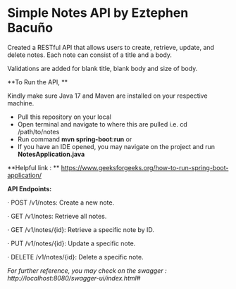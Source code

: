 # Simple Notes API by Eztephen Bacuño

Created a RESTful API that allows users to create, retrieve, update, and delete notes. Each note can consist of a title and a body. 

Validations are added for blank title, blank body and size of body.

**To Run the API, **

Kindly make sure Java 17 and Maven are installed on your respective machine.

- Pull this repository on your local
- Open terminal and navigate to where this are pulled i.e. cd /path/to/notes
- Run command **mvn spring-boot:run** or
- If you have an IDE opened, you may navigate on the project and run **NotesApplication.java**


**Helpful link : **
https://www.geeksforgeeks.org/how-to-run-spring-boot-application/

**API Endpoints:**

· POST /v1/notes: Create a new note.

· GET /v1/notes: Retrieve all notes.

· GET /v1/notes/{id}: Retrieve a specific note by ID.

· PUT /v1/notes/{id}: Update a specific note.

· DELETE /v1/notes/{id}: Delete a specific note.


_For further reference, you may check on the swagger : http://localhost:8080/swagger-ui/index.html#_

